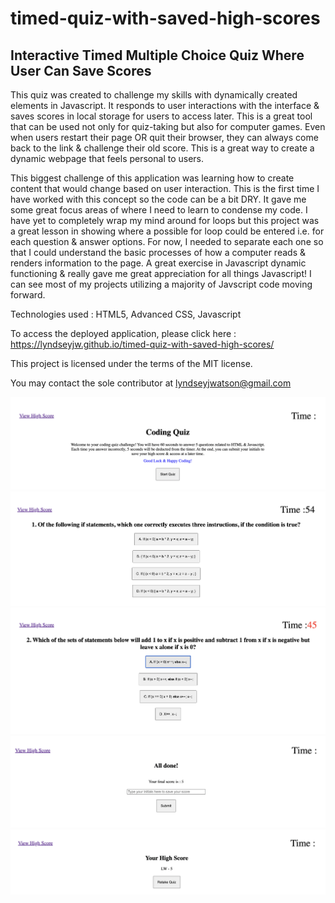 # timed-quiz-with-saved-high-scores

## Interactive Timed Multiple Choice Quiz Where User Can Save Scores

This quiz was created to challenge my skills with dynamically created elements in Javascript. It responds to user interactions with the interface & saves scores in local storage for users to access later. This is a great tool that can be used not only for quiz-taking but also for computer games. Even when users restart their page OR quit their browser, they can always come back to the link & challenge their old score. This is a great way to create a dynamic webpage that feels personal to users. 

This biggest challenge of this application was learning how to create content that would change based on user interaction. This is the first time I have worked with this concept so the code can be a bit DRY. It gave me some great focus areas of where I need to learn to condense my code. I have yet to completely wrap my mind around for loops but this project was a great lesson in showing where a possible for loop could be entered i.e. for each question & answer options. For now, I needed to separate each one so that I could understand the basic processes of how a computer reads & renders information to the page. A great exercise in Javascript dynamic functioning & really gave me great appreciation for all things Javascript! I can see most of my projects utilizing a majority of Javscript code moving forward.

Technologies used : HTML5, Advanced CSS, Javascript

To access the deployed application, please click here : https://lyndseyjw.github.io/timed-quiz-with-saved-high-scores/

This project is licensed under the terms of the MIT license.

You may contact the sole contributor at lyndseyjwatson@gmail.com

![Coding Quiz Intro](./assets/images/coding-quiz-intro.png)
![Started Quiz with Timer](./assets/images/started-quiz-with-timer.png)
![Incorrect Answer Decreases Timer](./assets/images/incorrect-answer-decreased-time.png)
![Opportunity to Store Score Locally](./assets/images/opportunity-to-save-score-locally.png)
![Accessed Score from Local Storage](./assets/images/accessed-high-scores-from-local-storage.png)